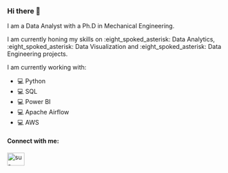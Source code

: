 ### Hi there 👋

I am a Data Analyst with a Ph.D in Mechanical Engineering.

<p>I am currently honing my skills on :eight_spoked_asterisk: Data Analytics, :eight_spoked_asterisk: Data Visualization and :eight_spoked_asterisk: Data Engineering projects.</p>

I am currently working with:
- :computer: Python
- :computer: SQL
- :computer: Power BI
- :computer: Apache Airflow
- :computer: AWS


<h4 align="left">Connect with me:</h4>
<p align="left">
<a href="https://linkedin.com/in/su-leen-wong" target="blank"><img align="center" src="https://raw.githubusercontent.com/rahuldkjain/github-profile-readme-generator/master/src/images/icons/Social/linked-in-alt.svg" alt="su-leen-wong" height="30" width="40" /></a>
</p>
